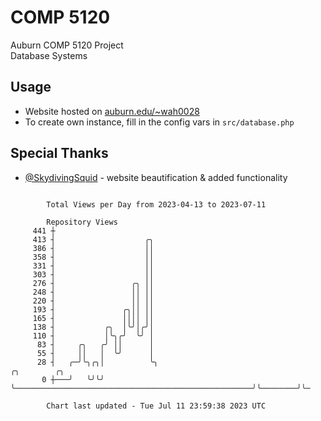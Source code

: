 # COMP 5120
Auburn COMP 5120 Project  
Database Systems

## Usage
- Website hosted on [auburn.edu/~wah0028](https://webhome.auburn.edu/~wah0028/)
- To create own instance, fill in the config vars in `src/database.php`

## Special Thanks
- [@SkydivingSquid](https://github.com/SkydivingSquid) - website beautification & added functionality

```

        Total Views per Day from 2023-04-13 to 2023-07-11

        Repository Views
     441 ┼
     413 ┤                    ╭╮
     386 ┤                    ││
     358 ┤                    ││
     331 ┤                    ││
     303 ┤                    ││
     276 ┤                 ╭╮ ││
     248 ┤                 ││ ││
     220 ┤                 ││ ││
     193 ┤               ╭╮││ ││
     165 ┤               ││││ ││
     138 ┤           ╭╮  │╰╯│╭╯│
     110 ┤           │╰╮╭╯  ╰╯ │
      83 ┤     ╭╮   ╭╯ ││      │
      55 ┤     ││   │  ╰╯      │
      28 ┤   ╭─╯╰╮╭╮│          ╰╮                                                     ╭╮        ╭╮
       0 ┼───╯   ╰╯╰╯           ╰─────────────────────────────────────────────────────╯╰────────╯╰─

        Chart last updated - Tue Jul 11 23:59:38 2023 UTC
        
```
